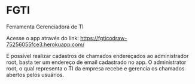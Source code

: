 # FGTI
Ferramenta Gerenciadora de TI

Acesse o app através do link: https://fgticodraw-75256055fce3.herokuapp.com/

É possível realizar cadastros de chamados endereçados ao administrador root, basta ter um endereço de email cadastrado no app.
O administrator root, o qual representa o TI da empresa recebe e gerencia os chamados abertos pelos usuários.